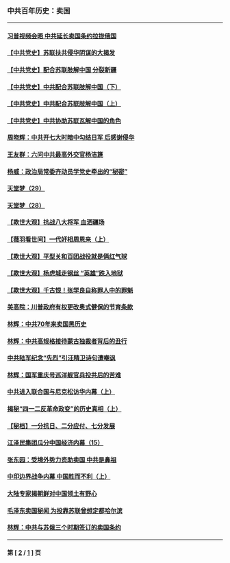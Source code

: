 ### 中共百年历史：卖国
---
#### [习普视频会晤 中共延长卖国条约拉拢俄国](../../pages/nf1176117/n13060971.md?12030430) 
#### [【中共党史】苏联扶共侵华阴谋的大揭发](../../pages/nf1176117/n13056050.md?12030430) 
#### [【中共党史】配合苏联肢解中国 分裂新疆](../../pages/nf1176117/n13040700.md?12030430) 
#### [【中共党史】中共配合苏联肢解中国（下）](../../pages/nf1176117/n13035660.md?12030430) 
#### [【中共党史】中共配合苏联肢解中国（上）](../../pages/nf1176117/n13030262.md?12030430) 
#### [【中共党史】中共协助苏联瓦解中国的角色](../../pages/nf1176117/n13018109.md?12030430) 
#### [周晓辉：中共开七大时暗中勾结日军 后感谢侵华](../../pages/nf1176117/n12921960.md?12030430) 
#### [王友群：六问中共最高外交官杨洁篪](../../pages/nf1176117/n12836495.md?12030430) 
#### [杨威：政治局常委齐动员学党史牵出的“秘密”](../../pages/nf1176117/n12764642.md?12030430) 
#### [天堂梦（29）](../../pages/nf1176117/n12408465.md?12030430) 
#### [天堂梦（28）](../../pages/nf1176117/n12408309.md?12030430) 
#### [【欺世大观】抗战八大将军 血洒疆场](../../pages/nf1176117/n12357044.md?12030430) 
#### [【薇羽看世间】一代奸相周恩来（上）](../../pages/nf1176117/n12401109.md?12030430) 
#### [【欺世大观】平型关和百团战役就是俩红气球](../../pages/nf1176117/n12359157.md?12030430) 
#### [【欺世大观】杨虎城走钢丝 “英雄”跌入地狱](../../pages/nf1176117/n12358840.md?12030430) 
#### [【欺世大观】千古恨！张学良自称罪人中的罪魁](../../pages/nf1176117/n12358629.md?12030430) 
#### [美高院：川普政府有权更改奥式健保的节育条款](../../pages/nf1176117/n12242171.md?12030430) 
#### [林辉：中共70年来卖国黑历史](../../pages/nf1176117/n11552181.md?12030430) 
#### [林辉：中共高规格接待蒙古独裁者背后的丑行](../../pages/nf1176117/n11225005.md?12030430) 
#### [中共陆军纪念“先烈”引汪精卫诗句遭嘲讽](../../pages/nf1176117/n11153345.md?12030430) 
#### [林辉：国军重庆号巡洋舰官兵投共后的苦难](../../pages/nf1176117/n10997801.md?12030430) 
#### [中共进入联合国与尼克松访华内幕（上）](../../pages/nf1176117/n10138788.md?12030430) 
#### [揭秘“四一二反革命政变”的历史真相（上）](../../pages/nf1176117/n9996650.md?12030430) 
#### [【秘档】一分抗日、二分应付、七分发展](../../pages/nf1176117/n9331484.md?12030430) 
#### [江泽民集团瓜分中国经济内幕（15）](../../pages/nf1176117/n9268584.md?12030430) 
#### [张东园：受境外势力资助卖国 中共是鼻祖](../../pages/nf1176117/n9272480.md?12030430) 
#### [中印边界战争内幕 中国胜而不利（上）](../../pages/nf1176117/n9252458.md?12030430) 
#### [大陆专家揭朝鲜对中国领土有野心](../../pages/nf1176117/n9074056.md?12030430) 
#### [毛泽东卖国秘闻 为投靠苏联曾想定都哈尔滨](../../pages/nf1176117/n9058631.md?12030430) 
#### [林辉：中共与苏俄三个时期签订的卖国条约](../../pages/nf1176117/n9036062.md?12030430) 

---
#### 第 [ [2](./2.md?12030430) / [1](./1.md?12030430) ] 页
